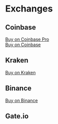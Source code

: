 # Exchanges

## Coinbase

[Buy on Coinbase Pro](%20https://pro.coinbase.com/trade/XTZ-USD)  
[Buy on Coinbase](https://www.coinbase.com/signuphttps://www.coinbase.com/signup)

## Kraken

[Buy on Kraken](https://trade.kraken.com/markets/kraken/xtz/usd)

## Binance

[Buy on Binance](https://www.binance.com/en/trade/pro/XTZ_BTC)

## Gate.io

